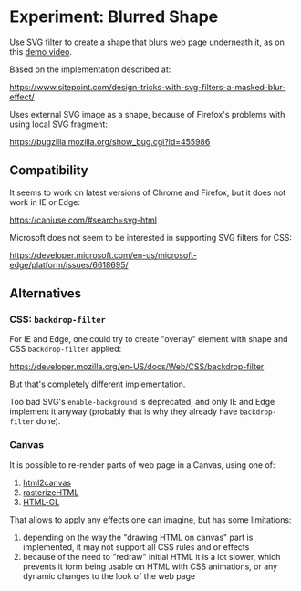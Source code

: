 # Experiment: Blurred Shape

Use SVG filter to create a shape that blurs web page underneath it, as on this [demo video](https://drive.google.com/file/d/10kp7R9zE-2uMOW6GLywDkfYK3-Ln3Eex/view?usp=sharing).

Based on the implementation described at:

https://www.sitepoint.com/design-tricks-with-svg-filters-a-masked-blur-effect/

Uses external SVG image as a shape, because of Firefox's problems with using local SVG fragment:

https://bugzilla.mozilla.org/show_bug.cgi?id=455986

## Compatibility

It seems to work on latest versions of Chrome and Firefox, but it does not work in IE or Edge:

https://caniuse.com/#search=svg-html

Microsoft does not seem to be interested in supporting SVG filters for CSS:

https://developer.microsoft.com/en-us/microsoft-edge/platform/issues/6618695/

## Alternatives

### CSS: `backdrop-filter`

For IE and Edge, one could try to create "overlay" element with shape and CSS `backdrop-filter` applied:

https://developer.mozilla.org/en-US/docs/Web/CSS/backdrop-filter

But that's completely different implementation.

Too bad SVG's `enable-background` is deprecated, and only IE and Edge implement it anyway (probably that is why they already have `backdrop-filter` done).

### Canvas

It is possible to re-render parts of web page in a Canvas, using one of:

1. [html2canvas](https://github.com/niklasvh/html2canvas/)
2. [rasterizeHTML](https://github.com/cburgmer/rasterizeHTML.js)
3. [HTML-GL](https://github.com/PixelsCommander/HTML-GL)

That allows to apply any effects one can imagine, but has some limitations:

1. depending on the way the "drawing HTML on canvas" part is implemented, it may not support all CSS rules and or effects
2. because of the need to "redraw" initial HTML it is a lot slower, which prevents it form being usable on HTML with CSS animations, or any dynamic changes to the look of the web page
